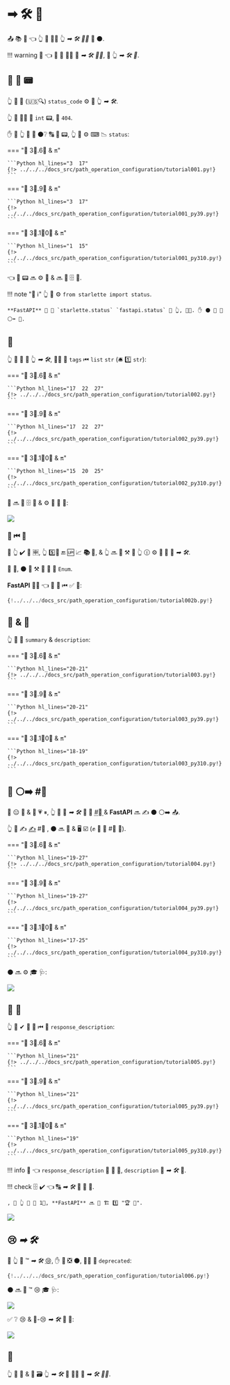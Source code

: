 # ➡ 🛠 📳

📤 📚 🔢 👈 👆 💪 🚶‍♀️ 👆 *➡ 🛠 👨‍🎨* 🔗 ⚫️.

!!! warning
    👀 👈 👫 🔢 🚶‍♀️ 🔗 *➡ 🛠 👨‍🎨*, 🚫 👆 *➡ 🛠 🔢*.

## 📨 👔 📟

👆 💪 🔬 (🇺🇸🔍) `status_code` ⚙️ 📨 👆 *➡ 🛠*.

👆 💪 🚶‍♀️ 🔗 `int` 📟, 💖 `404`.

✋️ 🚥 👆 🚫 💭 ⚫️❔ 🔠 🔢 📟, 👆 💪 ⚙️ ⌨ 📉 `status`:

=== "🐆 3⃣.6⃣ &amp; 🔛"

    ```Python hl_lines="3  17"
    {!> ../../../docs_src/path_operation_configuration/tutorial001.py!}
    ```

=== "🐆 3⃣.9⃣ &amp; 🔛"

    ```Python hl_lines="3  17"
    {!> ../../../docs_src/path_operation_configuration/tutorial001_py39.py!}
    ```

=== "🐆 3⃣.1⃣0⃣ &amp; 🔛"

    ```Python hl_lines="1  15"
    {!> ../../../docs_src/path_operation_configuration/tutorial001_py310.py!}
    ```

👈 👔 📟 🔜 ⚙️ 📨 &amp; 🔜 🚮 🗄 🔗.

!!! note "📡 ℹ"
    👆 💪 ⚙️ `from starlette import status`.

    **FastAPI** 🚚 🎏 `starlette.status` `fastapi.status` 🏪 👆, 👩‍💻. ✋️ ⚫️ 👟 🔗 ⚪️➡️ 💃.

## 🔖

👆 💪 🚮 🔖 👆 *➡ 🛠*, 🚶‍♀️ 🔢 `tags` ⏮ `list` `str` (🛎 1⃣ `str`):

=== "🐆 3⃣.6⃣ &amp; 🔛"

    ```Python hl_lines="17  22  27"
    {!> ../../../docs_src/path_operation_configuration/tutorial002.py!}
    ```

=== "🐆 3⃣.9⃣ &amp; 🔛"

    ```Python hl_lines="17  22  27"
    {!> ../../../docs_src/path_operation_configuration/tutorial002_py39.py!}
    ```

=== "🐆 3⃣.1⃣0⃣ &amp; 🔛"

    ```Python hl_lines="15  20  25"
    {!> ../../../docs_src/path_operation_configuration/tutorial002_py310.py!}
    ```

👫 🔜 🚮 🗄 🔗 &amp; ⚙️ 🏧 🧾 🔢:

<img src="/img/tutorial/path-operation-configuration/image01.png">

### 🔖 ⏮ 🔢

🚥 👆 ✔️ 🦏 🈸, 👆 5️⃣📆 🔚 🆙 📈 **📚 🔖**, &amp; 👆 🔜 💚 ⚒ 💭 👆 🕧 ⚙️ **🎏 🔖** 🔗 *➡ 🛠*.

👫 💼, ⚫️ 💪 ⚒ 🔑 🏪 🔖 `Enum`.

**FastAPI** 🐕‍🦺 👈 🎏 🌌 ⏮ ✅ 🎻:

```Python hl_lines="1  8-10  13  18"
{!../../../docs_src/path_operation_configuration/tutorial002b.py!}
```

## 📄 &amp; 📛

👆 💪 🚮 `summary` &amp; `description`:

=== "🐆 3⃣.6⃣ &amp; 🔛"

    ```Python hl_lines="20-21"
    {!> ../../../docs_src/path_operation_configuration/tutorial003.py!}
    ```

=== "🐆 3⃣.9⃣ &amp; 🔛"

    ```Python hl_lines="20-21"
    {!> ../../../docs_src/path_operation_configuration/tutorial003_py39.py!}
    ```

=== "🐆 3⃣.1⃣0⃣ &amp; 🔛"

    ```Python hl_lines="18-19"
    {!> ../../../docs_src/path_operation_configuration/tutorial003_py310.py!}
    ```

## 📛 ⚪️➡️ #⃣ 

📛 😑 📏 &amp; 📔 💗 ⏸, 👆 💪 📣 *➡ 🛠* 📛 🔢 <abbr title="a multi-line string as the first expression inside a function (not assigned to any variable) used for documentation"> #⃣ </abbr> &amp; **FastAPI** 🔜 ✍ ⚫️ ⚪️➡️ 📤.

👆 💪 ✍ <a href="https://en.wikipedia.org/wiki/Markdown" class="external-link" target="_blank">✍</a> #⃣ , ⚫️ 🔜 🔬 &amp; 🖥 ☑ (✊ 🔘 🏧 #⃣ 📐).

=== "🐆 3⃣.6⃣ &amp; 🔛"

    ```Python hl_lines="19-27"
    {!> ../../../docs_src/path_operation_configuration/tutorial004.py!}
    ```

=== "🐆 3⃣.9⃣ &amp; 🔛"

    ```Python hl_lines="19-27"
    {!> ../../../docs_src/path_operation_configuration/tutorial004_py39.py!}
    ```

=== "🐆 3⃣.1⃣0⃣ &amp; 🔛"

    ```Python hl_lines="17-25"
    {!> ../../../docs_src/path_operation_configuration/tutorial004_py310.py!}
    ```

⚫️ 🔜 ⚙️ 🎓 🩺:

<img src="/img/tutorial/path-operation-configuration/image02.png">

## 📨 📛

👆 💪 ✔ 📨 📛 ⏮ 🔢 `response_description`:

=== "🐆 3⃣.6⃣ &amp; 🔛"

    ```Python hl_lines="21"
    {!> ../../../docs_src/path_operation_configuration/tutorial005.py!}
    ```

=== "🐆 3⃣.9⃣ &amp; 🔛"

    ```Python hl_lines="21"
    {!> ../../../docs_src/path_operation_configuration/tutorial005_py39.py!}
    ```

=== "🐆 3⃣.1⃣0⃣ &amp; 🔛"

    ```Python hl_lines="19"
    {!> ../../../docs_src/path_operation_configuration/tutorial005_py310.py!}
    ```

!!! info
    👀 👈 `response_description` 🔗 🎯 📨, `description` 🔗 *➡ 🛠* 🏢.

!!! check
    🗄 ✔ 👈 🔠 *➡ 🛠* 🚚 📨 📛.

    , 🚥 👆 🚫 🚚 1⃣, **FastAPI** 🔜 🔁 🏗 1⃣ "🏆 📨".

<img src="/img/tutorial/path-operation-configuration/image03.png">

## 😢 *➡ 🛠*

🚥 👆 💪 ™ *➡ 🛠* <abbr title="obsolete, recommended not to use it">😢</abbr>, ✋️ 🍵 ❎ ⚫️, 🚶‍♀️ 🔢 `deprecated`:

```Python hl_lines="16"
{!../../../docs_src/path_operation_configuration/tutorial006.py!}
```

⚫️ 🔜 🎯 ™ 😢 🎓 🩺:

<img src="/img/tutorial/path-operation-configuration/image04.png">

✅ ❔ 😢 &amp; 🚫-😢 *➡ 🛠* 👀 💖:

<img src="/img/tutorial/path-operation-configuration/image05.png">

## 🌃

👆 💪 🔗 &amp; 🚮 🗃 👆 *➡ 🛠* 💪 🚶‍♀️ 🔢 *➡ 🛠 👨‍🎨*.
